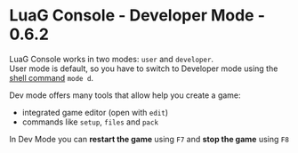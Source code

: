 # LuaG Console - Developer Mode - 0.6.2

LuaG Console works in two modes: `user` and `developer`.\
User mode is default, so you have to switch to Developer mode using the [shell command](https://github.com/Vulcalien/LuaG-Console/wiki/Shell-and-Commands) `mode d`.

Dev mode offers many tools that allow help you create a game:
- integrated game editor (open with `edit`)
- commands like `setup`, `files` and `pack`

In Dev Mode you can **restart the game** using `F7` and **stop the game** using `F8`
